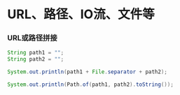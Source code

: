 # URL、路径、IO流、文件等

### URL或路径拼接

```java
String path1 = "";
String path2 = "";

System.out.println(path1 + File.separator + path2);

System.out.println(Path.of(path1, path2).toString());
```

